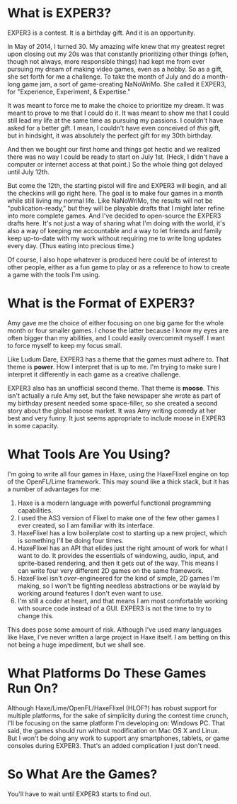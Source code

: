 # What is EXPER3?

EXPER3 is a contest. It is a birthday gift. And it is an opportunity.

In May of 2014, I turned 30. My amazing wife knew that my greatest regret upon closing out my 20s was that constantly prioritizing other things (often, though not always, more responsible things) had kept me from ever pursuing my dream of making video games, even as a hobby. So as a gift, she set forth for me a challenge. To take the month of July and do a month-long game jam, a sort of game-creating NaNoWriMo. She called it EXPER3, for "Experience, Experiment, & Expertise."

It was meant to force me to make the choice to prioritize my dream. It was meant to prove to me that I could do it. It was meant to show me that I could still lead my life at the same time as pursuing my passions. I couldn't have asked for a better gift. I mean, I couldn't have even conceived of _this_ gift, but in hindsight, it was absolutely the perfect gift for my 30th birthday.

And then we bought our first home and things got hectic and we realized there was no way I could be ready to start on July 1st. (Heck, I didn't have a computer or internet access at that point.) So the whole thing got delayed until July 12th.

But come the 12th, the starting pistol will fire and EXPER3 will begin, and all the checkins will go right here. The goal is to make four games in a month while still living my normal life. Like NaNoWriMo, the results will not be "publication-ready," but they will be playable drafts that I might later refine into more complete games. And I've decided to open-source the EXPER3 drafts here. It's not just a way of sharing what I'm doing with the world, it's also a way of keeping me accountable and a way to let friends and family keep up-to-date with my work without requiring me to write long updates every day. (Thus eating into precious time.)

Of course, I also hope whatever is produced here could be of interest to other people, either as a fun game to play or as a reference to how to create a game with the tools I'm using.

# What is the Format of EXPER3?

Amy gave me the choice of either focusing on one big game for the whole month or four smaller games. I chose the latter because I know my eyes are often bigger than my abilities, and I could easily overcommit myself. I want to force myself to keep my focus small.

Like Ludum Dare, EXPER3 has a theme that the games must adhere to. That theme is **power**. How I interpret that is up to me. I'm trying to make sure I interpret it differently in each game as a creative challenge.

EXPER3 also has an unofficial second theme. That theme is **moose**. This isn't actually a rule Amy set, but the fake newspaper she wrote as part of my birthday present needed some space-filler, so she created a second story about the global moose market. It was Amy writing comedy at her best and very funny. It just seems appropriate to include moose in EXPER3 in some capacity.

# What Tools Are You Using?

I'm going to write all four games in Haxe, using the HaxeFlixel engine on top of the OpenFL/Lime framework. This may sound like a thick stack, but it has a number of advantages for me:

1. Haxe is a modern language with powerful functional programming capabilities.
1. I used the AS3 version of Flixel to make one of the few other games I ever created, so I am familiar with its interface.
1. HaxeFlixel has a low boilerplate cost to starting up a new project, which is something I'll be doing four times.
1. HaxeFlixel has an API that elides just the right amount of work for what I want to do. It provides the essentials of windowing, audio, input, and sprite-based rendering, and then it gets out of the way. This means I can write four very different 2D games on the same framework.
1. HaxeFlixel isn't _over_-engineered for the kind of simple, 2D games I'm making, so I won't be fighting needless abstractions or be waylaid by working around features I don't even want to use.
1. I'm still a coder at heart, and that means I am most comfortable working with source code instead of a GUI. EXPER3 is not the time to try to change this.

This does pose some amount of risk. Although I've used many languages like Haxe, I've never written a large project in Haxe itself. I am betting on this not being a huge impediment, but we shall see.

# What Platforms Do These Games Run On?

Although Haxe/Lime/OpenFL/HaxeFlixel (HLOF?) has robust support for multiple platforms, for the sake of simplicity during the contest time crunch, I'll be focusing on the same platform I'm developing on: Windows PC. That said, the games should run without modification on Mac OS X and Linux. But I won't be doing any work to support any smartphones, tablets, or game consoles during EXPER3. That's an added complication I just don't need.

# So What Are the Games?

You'll have to wait until EXPER3 starts to find out.
